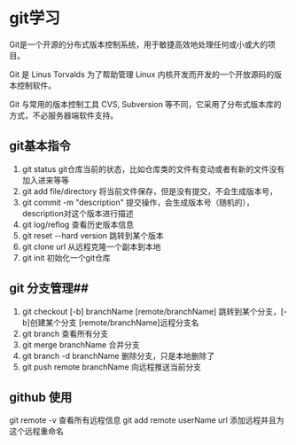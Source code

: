 # git学习 #
Git是一个开源的分布式版本控制系统，用于敏捷高效地处理任何或小或大的项目。

Git 是 Linus Torvalds 为了帮助管理 Linux 内核开发而开发的一个开放源码的版本控制软件。

Git 与常用的版本控制工具 CVS, Subversion 等不同，它采用了分布式版本库的方式，不必服务器端软件支持。
## git基本指令 ##
1. git status git仓库当前的状态，比如仓库类的文件有变动或者有新的文件没有加入进来等等
2. git add file/directory 将当前文件保存，但是没有提交，不会生成版本号，
3. git commit -m "description" 提交操作，会生成版本号（随机的），description对这个版本进行描述
4. git log/reflog 查看历史版本信息
5. git reset --hard version 跳转到某个版本
6. git clone url 从远程克隆一个副本到本地
7. git init 初始化一个git仓库

## git 分支管理##
1. git checkout [-b] branchName [remote/branchName] 跳转到某个分支，[-b]创建某个分支  [remote/branchName]远程分支名
2. git branch 查看所有分支
3. git merge branchName 合并分支
4. git branch -d branchName 删除分支，只是本地删除了
5. git push remote branchName 向远程推送当前分支

## github 使用 ##
git remote -v 查看所有远程信息
git add remote userName url 添加远程并且为这个远程重命名
